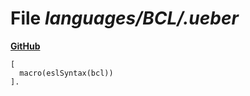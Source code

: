 # File _languages/BCL/.ueber_
**[GitHub](https://github.com/softlang/yas/blob/master/languages/BCL/.ueber)**
```
[
  macro(eslSyntax(bcl))
].
```

